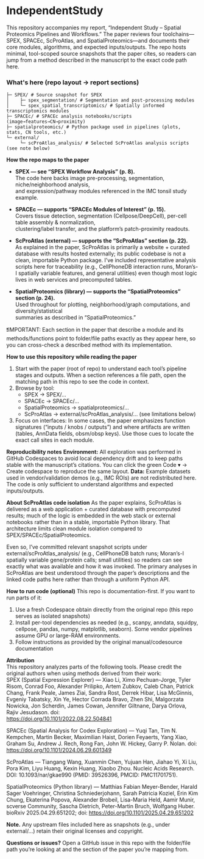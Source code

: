 # IndependentStudy
This repository accompanies my report, “Independent Study – Spatial Proteomics Pipelines and Workflows.” The paper reviews four toolchains—SPEX, SPACEc, ScProAtlas, and SpatialProteomics—and documents their core modules, algorithms, and expected inputs/outputs. The repo hosts minimal, tool-scoped source snapshots that the paper cites, so readers can jump from a method described in the manuscript to the exact code path here.

### What's here (repo layout → report sections)

```
├─ SPEX/ # Source snapshot for SPEX
│    ├─ spex_segmentation/ # Segmentation and post-processing modules
│    └─ spex_spatial_transcriptomics/ # Spatially informed transcriptomics modules
├─ SPACEc/ # SPACEc analysis notebooks/scripts (image→features→CN→proximity)
├─ spatialproteomics/ # Python package used in pipelines (plots, stats, CN tools, etc.)
└─ external/
     └─ scProAtlas_analysis/ # Selected ScProAtlas analysis scripts (see note below)
```

   
**How the repo maps to the paper**

- **SPEX — see “SPEX Workflow Analysis” (p. 8).**<br>
The code here backs image pre-processing, segmentation, niche/neighborhood analysis,<br>
and expression/pathway modules referenced in the IMC tonsil study example.

- **SPACEc — supports “SPACEc Modules of Interest” (p. 15).**<br>
Covers tissue detection, segmentation (Cellpose/DeepCell), per-cell table assembly & normalization,<br>
clustering/label transfer, and the platform’s patch-proximity readouts.

- **ScProAtlas (external) — supports the “ScProAtlas” section (p. 22).**<br>
As explained in the paper, ScProAtlas is primarily a website + curated database with results hosted externally; its public codebase is not a clean, importable Python package. I’ve included representative analysis scripts here for traceability (e.g., CellPhoneDB interaction runs, Moran’s-I spatially variable features, and general utilities) even though most logic lives in web services and precomputed tables.

- **SpatialProteomics (library) — supports the “SpatialProteomics” section (p. 24).**<br>
Used throughout for plotting, neighborhood/graph computations, and diversity/statistical<br>
summaries as described in “SpatialProteomics.”

❗️IMPORTANT: Each section in the paper that describe a module and its methods/functions point to folder/file paths exactly as they appear here, so you can cross-check a described method with its implementation.

**How to use this repository while reading the paper**
1. Start with the paper (root of repo) to understand each tool’s pipeline stages and outputs. When a section references a file path, open the matching path in this repo to see the code in context. 
2. Browse by tool:
   - SPEX → SPEX/…<br>
   - SPACEc → SPACEc/…<br>
   - SpatialProteomics → spatialproteomics/…<br>
   - ScProAtlas → external/scProAtlas_analysis/… (see limitations below)<br>
3. Focus on interfaces: In some cases, the paper emphasizes function signatures (“inputs / knobs / outputs”) and where artifacts are written (tables, AnnData fields, obsm/obsp keys). Use those cues to locate the exact call sites in each module.

**Reproducibility notes**
**Environment:** All exploration was performed in GitHub Codespaces to avoid local dependency drift and to keep paths stable with the manuscript’s citations. You can click the green Code ▾ → Create codespace to reproduce the same layout. 
**Data:** Example datasets used in vendor/validation demos (e.g., IMC ROIs) are not redistributed here. The code is only sufficient to understand algorithms and expected inputs/outputs.

**About ScProAtlas code isolation**
As the paper explains, ScProAtlas is delivered as a web application + curated database with precomputed results; much of the logic is embedded in the web stack or external notebooks rather than in a stable, importable Python library. That architecture limits clean module isolation compared to SPEX/SPACEc/SpatialProteomics.

Even so, I’ve committed relevant snapshot scripts under external/scProAtlas_analysis/ (e.g., CellPhoneDB batch runs; Moran’s-I spatially variable gene/protein calls; small utilities) so readers can see exactly what was available and how it was invoked. The primary analyses in ScProAtlas are best understood through the paper’s descriptions and the linked code paths here rather than through a uniform Python API.

**How to run code (optional)**
  This repo is documentation-first. If you want to run parts of it:
  1. Use a fresh Codespace obtain directly from the original repo (this repo serves as isolated snapshots) 
  2. Install per-tool dependencies as needed (e.g., scanpy, anndata, squidpy, cellpose, pandas, numpy, matplotlib,  seaborn). Some vendor pipelines assume GPU or large-RAM environments.
  3. Follow instructions as provided by the original manual/codesource documentation 

**Attribution**<br>
This repository analyzes parts of the following tools. Please credit the original authors when using methods derived from their work:<br>
SPEX (Spatial Expression Explorer) — Xiao Li, Ximo Pechuan-Jorge, Tyler Risom, Conrad Foo, Alexander Prilipko, Artem Zubkov, Caleb Chan, Patrick Chang, Frank Peale, James Ziai, Sandra Rost, Derrek Hibar, Lisa McGinnis, Evgeniy Tabatsky, Xin Ye, Hector Corrada Bravo, Zhen Shi, Malgorzata Nowicka, Jon Scherdin, James Cowan, Jennifer Giltnane, Darya Orlova, Rajiv Jesudason. doi: <br>
https://doi.org/10.1101/2022.08.22.504841<br>

SPACEc (Spatial Analysis for Codex Exploration) — Yuqi Tan, Tim N. Kempchen, Martin Becker, Maximilian Haist, Dorien Feyaerts, Yang Xiao, Graham Su, Andrew J. Rech, Rong Fan, John W. Hickey, Garry P. Nolan. doi: https://doi.org/10.1101/2024.06.29.601349<br>

ScProAtlas — Tiangang Wang, Xuanmin Chen, Yujuan Han, Jiahao Yi, Xi Liu, Pora Kim, Liyu Huang, Kexin Huang, Xiaobo Zhou. Nucleic Acids Research. DOI: 10.1093/nar/gkae990 (PMID: 39526396, PMCID: PMC11701751).<br>

SpatialProteomics (Python library) — Matthias Fabian Meyer-Bender, Harald Sager Voehringer, Christina Schniederjohann, Sarah Patricia Koziel, Erin Kim Chung, Ekaterina Popova, Alexander Brobeil, Lisa-Maria Held, Aamir Munir, scverse Community, Sascha Dietrich, Peter-Martin Bruch, Wolfgang Huber. bioRxiv 2025.04.29.651202; doi: https://doi.org/10.1101/2025.04.29.651202<br>

**Note.** Any upstream files included here as snapshots (e.g., under external/…) retain their original licenses and copyright.


**Questions or issues?** Open a GitHub issue in this repo with the folder/file path you’re looking at and the section of the paper you’re mapping from.

